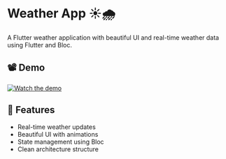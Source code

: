 # Weather App ☀️🌧️

A Flutter weather application with beautiful UI and real-time weather data using Flutter and Bloc.

## 📽️ Demo

[![Watch the demo](https://img.youtube.com/vi/IgrVITMFuHk/0.jpg)](https://www.youtube.com/shorts/IgrVITMFuHk)

## 🚀 Features

- Real-time weather updates
- Beautiful UI with animations
- State management using Bloc
- Clean architecture structure
